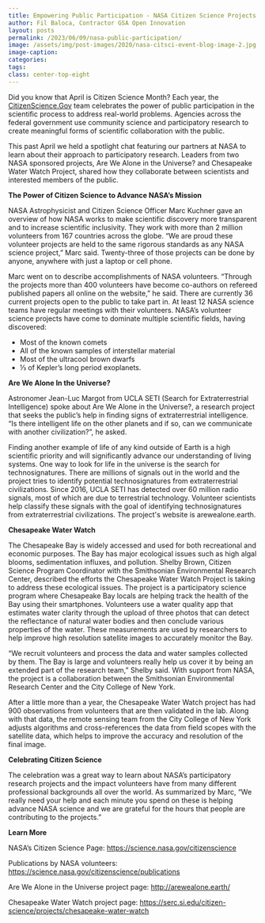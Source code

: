 ```yaml
---
title: Empowering Public Participation - NASA Citizen Science Projects Propel Discovery
author: Fil Baloca, Contractor GSA Open Innovation
layout: posts
permalink: /2023/06/09/nasa-public-participation/
image: /assets/img/post-images/2020/nasa-citsci-event-blog-image-2.jpg
image-caption: 
categories:
tags:
class: center-top-eight
---
```



Did you know that April is Citizen Science Month? Each year, the [CitizenScience.Gov](www.citizenscience.gov) team celebrates the power of public participation in the scientific process to address real-world problems. Agencies across the federal government use community science and participatory research to create meaningful forms of scientific collaboration with the public.

This past April we held a spotlight chat featuring our partners at NASA to learn about their approach to participatory research. Leaders from two NASA sponsored projects, Are We Alone in the Universe? and Chesapeake Water Watch Project, shared how they collaborate between scientists and interested members of the public. 

**The Power of Citizen Science to Advance NASA’s Mission**

NASA Astrophysicist and Citizen Science Officer Marc Kuchner gave an overview of how NASA works to make scientific discovery more transparent and to increase scientific inclusivity. They work with more than 2 million volunteers from 167 countries across the globe. “We are proud these volunteer projects are held to the same rigorous standards as any NASA science project,” Marc said. Twenty-three of those projects can be done by anyone, anywhere with just a laptop or cell phone. 

Marc went on to describe accomplishments of NASA volunteers. “Through the projects more than 400 volunteers have become co-authors on refereed published papers all online on the website,” he said. There are currently 36 current projects open to the public to take part in. At least 12 NASA science teams have regular meetings with their volunteers. NASA’s volunteer science projects have come to dominate multiple scientific fields, having discovered:
* Most of the known comets
* All of the known samples of interstellar material
* Most of the ultracool brown dwarfs
* ⅓ of Kepler’s long period exoplanets.

**Are We Alone In the Universe?**

Astronomer Jean-Luc Margot from UCLA SETI (Search for Extraterrestrial Intelligence) spoke about Are We Alone in the Universe?, a research project that seeks the public’s help in finding signs of extraterrestrial intelligence. “Is there intelligent life on the other planets and if so, can we communicate with another civilization?”, he asked. 

Finding another example of life of any kind outside of Earth is a high scientific priority and will significantly advance our understanding of living systems. One way to look for life in the universe is the search for technosignatures. There are millions of signals out in the world and the project tries to identify potential technosignatures from extraterrestrial civilizations. Since 2016, UCLA SETI has detected over 60 million radio signals, most of which are due to terrestrial technology. Volunteer scientists help classify these signals with the goal of identifying technosignatures from extraterrestrial civilizations. The project's website is arewealone.earth.

**Chesapeake Water Watch**

The Chesapeake Bay is widely accessed and used for both recreational and economic purposes. The Bay has major ecological issues such as high algal blooms, sedimentation influxes, and pollution. Shelby Brown, Citizen Science Program Coordinator with the Smithsonian Environmental Research Center, described the efforts the Chesapeake Water Watch Project is taking to address these ecological issues. The project is a participatory science program where Chesapeake Bay locals are helping track the health of the Bay using their smartphones. Volunteers use a water quality app that estimates water clarity through the upload of three photos that can detect the reflectance of natural water bodies and then conclude various properties of the water. These measurements are used by researchers to help improve high resolution satellite images to accurately monitor the Bay. 

“We recruit volunteers and process the data and water samples collected by them. The Bay is large and volunteers really help us cover it by being an extended part of the research team,” Shelby said. With support from NASA, the project is a collaboration between the Smithsonian Environmental Research Center and the City College of New York.

After a little more than a year, the Chesapeake Water Watch project has had 900 observations from volunteers that are then validated in the lab. Along with that data, the remote sensing team from the City College of New York adjusts algorithms and cross-references the data from field scopes with the satellite data, which helps to improve the accuracy and resolution of the final image.

**Celebrating Citizen Science**

The celebration was a great way to learn about NASA’s participatory research projects and the impact volunteers have from many different professional backgrounds all over the world. As summarized by Marc, “We really need your help and each minute you spend on these is helping advance NASA science and we are grateful for the hours that people are contributing to the projects.”

**Learn More**

NASA’s Citizen Science Page: https://science.nasa.gov/citizenscience 

Publications by NASA volunteers: https://science.nasa.gov/citizenscience/publications 

Are We Alone in the Universe project page: http://arewealone.earth/

Chesapeake Water Watch project page: https://serc.si.edu/citizen-science/projects/chesapeake-water-watch 
